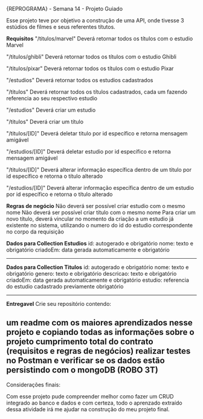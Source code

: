 {REPROGRAMA} - Semana 14 - Projeto Guiado 

Esse projeto teve por objetivo a construção de uma API, onde tivesse 3 estúdios de filmes e seus referentes títutos. 


**Requisitos**
 "/titulos/marvel" Deverá retornar todos os títulos com o estudio Marvel

 "/titulos/ghibli" Deverá retornar todos os títulos com o estudio Ghibli

 "/titulos/pixar" Deverá retornar todos os títulos com o estudio Pixar

 "/estudios" Deverá retornar todos os estudios cadastrados

 "/titulos" Deverá retornar todos os títulos cadastrados, cada um fazendo referencia ao seu respectivo estudio

 "/estudios" Deverá criar um estudio

 "/titulos" Deverá criar um título

 "/titulos/[ID]" Deverá deletar titulo por id específico e retorna mensagem amigável

 "/estudios/[ID]" Deverá deletar estudio por id específico e retorna mensagem amigável

 "/titulos/[ID]" Deverá alterar informação específica dentro de um titulo por id específico e retorna o título alterado

 "/estudios/[ID]" Deverá alterar informação específica dentro de um estudio por id específico e retorna o título alterado

**Regras de negócio**
 Não deverá ser possível criar estudio com o mesmo nome
 Não deverá ser possível criar título com o mesmo nome
 Para criar um novo título, deverá vincular no momento da criação a um estudio já existente no sistema, utilizando o numero do id do estudio correspondente no corpo da requisição


**Dados para Collection Estudios**
id: autogerado e obrigatório
nome: texto e obrigatório
criadoEm: data gerada automaticamente e obrigatório

---
**Dados para Collection Titulos**
id: autogerado e obrigatório
nome: texto e obrigatório
genero: texto e obrigatório
descricao: texto e obrigatório
criadoEm: data gerada automaticamente e obrigatório
estudio: referencia do estudio cadastrado previamente obrigatório

---
**Entregavel**
Crie seu repositório contendo:

um readme com os maiores aprendizados nesse projeto e copiando todas as informações sobre o projeto
cumprimento total do contrato (requisitos e regras de negócios)
realizar testes no Postman e verificar se os dados estão persistindo com o mongoDB (ROBO 3T)
--- 
Considerações finais: 

Com esse projeto pude compreender melhor como fazer um CRUD integrado ao banco e dados e com certeza, todo  o aprenzado extraído dessa atividade irá me ajudar na construção do meu projeto final. 